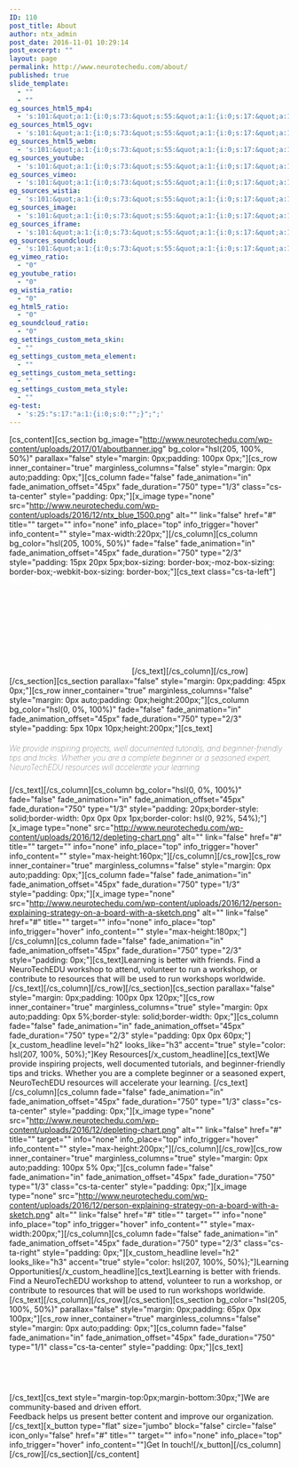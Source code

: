 ```yaml
---
ID: 110
post_title: About
author: ntx_admin
post_date: 2016-11-01 10:29:14
post_excerpt: ""
layout: page
permalink: http://www.neurotechedu.com/about/
published: true
slide_template:
  - ""
  - ""
eg_sources_html5_mp4:
  - 's:101:&quot;a:1:{i:0;s:73:&quot;s:55:&quot;a:1:{i:0;s:17:&quot;a:1:{i:0;s:0:&quot;&quot;;}&quot;;}&quot;;&quot;;}&quot;;'
eg_sources_html5_ogv:
  - 's:101:&quot;a:1:{i:0;s:73:&quot;s:55:&quot;a:1:{i:0;s:17:&quot;a:1:{i:0;s:0:&quot;&quot;;}&quot;;}&quot;;&quot;;}&quot;;'
eg_sources_html5_webm:
  - 's:101:&quot;a:1:{i:0;s:73:&quot;s:55:&quot;a:1:{i:0;s:17:&quot;a:1:{i:0;s:0:&quot;&quot;;}&quot;;}&quot;;&quot;;}&quot;;'
eg_sources_youtube:
  - 's:101:&quot;a:1:{i:0;s:73:&quot;s:55:&quot;a:1:{i:0;s:17:&quot;a:1:{i:0;s:0:&quot;&quot;;}&quot;;}&quot;;&quot;;}&quot;;'
eg_sources_vimeo:
  - 's:101:&quot;a:1:{i:0;s:73:&quot;s:55:&quot;a:1:{i:0;s:17:&quot;a:1:{i:0;s:0:&quot;&quot;;}&quot;;}&quot;;&quot;;}&quot;;'
eg_sources_wistia:
  - 's:101:&quot;a:1:{i:0;s:73:&quot;s:55:&quot;a:1:{i:0;s:17:&quot;a:1:{i:0;s:0:&quot;&quot;;}&quot;;}&quot;;&quot;;}&quot;;'
eg_sources_image:
  - 's:101:&quot;a:1:{i:0;s:73:&quot;s:55:&quot;a:1:{i:0;s:17:&quot;a:1:{i:0;s:0:&quot;&quot;;}&quot;;}&quot;;&quot;;}&quot;;'
eg_sources_iframe:
  - 's:101:&quot;a:1:{i:0;s:73:&quot;s:55:&quot;a:1:{i:0;s:17:&quot;a:1:{i:0;s:0:&quot;&quot;;}&quot;;}&quot;;&quot;;}&quot;;'
eg_sources_soundcloud:
  - 's:101:&quot;a:1:{i:0;s:73:&quot;s:55:&quot;a:1:{i:0;s:17:&quot;a:1:{i:0;s:0:&quot;&quot;;}&quot;;}&quot;;&quot;;}&quot;;'
eg_vimeo_ratio:
  - "0"
eg_youtube_ratio:
  - "0"
eg_wistia_ratio:
  - "0"
eg_html5_ratio:
  - "0"
eg_soundcloud_ratio:
  - "0"
eg_settings_custom_meta_skin:
  - ""
eg_settings_custom_meta_element:
  - ""
eg_settings_custom_meta_setting:
  - ""
eg_settings_custom_meta_style:
  - ""
eg-test:
  - 's:25:"s:17:"a:1:{i:0;s:0:"";}";";'
---
```

[cs_content][cs_section bg_image="http://www.neurotechedu.com/wp-content/uploads/2017/01/aboutbanner.jpg" bg_color="hsl(205, 100%, 50%)" parallax="false" style="margin: 0px;padding: 100px 0px;"][cs_row inner_container="true" marginless_columns="false" style="margin: 0px auto;padding: 0px;"][cs_column fade="false" fade_animation="in" fade_animation_offset="45px" fade_duration="750" type="1/3" class="cs-ta-center" style="padding: 0px;"][x_image type="none" src="http://www.neurotechedu.com/wp-content/uploads/2016/12/ntx_blue_1500.png" alt="" link="false" href="#" title="" target="" info="none" info_place="top" info_trigger="hover" info_content="" style="max-width:220px;"][/cs_column][cs_column bg_color="hsl(205, 100%, 50%)" fade="false" fade_animation="in" fade_animation_offset="45px" fade_duration="750" type="2/3" style="padding: 15px 20px 5px;box-sizing: border-box;-moz-box-sizing: border-box;-webkit-box-sizing: border-box;"][cs_text class="cs-ta-left"]<span style="color:white;font-size: 1.2em; font-weight: 100;"> <strong>NeuroTechEDU</strong> is the education initiative of NeuroTechX. NeuroTechX is an international network of hackers, enthusiasts, researchers and experts who together to drive innovation and foster collaboration at local and international scales. The core mission of NeuroTechEDU is to provide key resources and learning opportunities that are accessible to everyone in the NeuroTechX community. We believe that neurotechnology is key to better understanding and to improving who we are, and that everyone should be able to participate. </span>[/cs_text][/cs_column][/cs_row][/cs_section][cs_section parallax="false" style="margin: 0px;padding: 45px 0px;"][cs_row inner_container="true" marginless_columns="false" style="margin: 0px auto;padding: 0px;height:200px;"][cs_column bg_color="hsl(0, 0%, 100%)" fade="false" fade_animation="in" fade_animation_offset="45px" fade_duration="750" type="2/3" style="padding: 5px 10px 10px;height:200px;"][cs_text]<h5 style="font-weight:100;text-transform:none">We provide inspiring projects, well documented tutorials, and beginner-friendly tips and tricks. Whether you are a complete beginner or a seasoned expert, NeuroTechEDU  resources will accelerate your learning. </h5>[/cs_text][/cs_column][cs_column bg_color="hsl(0, 0%, 100%)" fade="false" fade_animation="in" fade_animation_offset="45px" fade_duration="750" type="1/3" style="padding: 20px;border-style: solid;border-width: 0px 0px 0px 1px;border-color: hsl(0, 92%, 54%);"][x_image type="none" src="http://www.neurotechedu.com/wp-content/uploads/2016/12/depleting-chart.png" alt="" link="false" href="#" title="" target="" info="none" info_place="top" info_trigger="hover" info_content="" style="max-height:160px;"][/cs_column][/cs_row][cs_row inner_container="true" marginless_columns="false" style="margin: 0px auto;padding: 0px;"][cs_column fade="false" fade_animation="in" fade_animation_offset="45px" fade_duration="750" type="1/3" style="padding: 0px;"][x_image type="none" src="http://www.neurotechedu.com/wp-content/uploads/2016/12/person-explaining-strategy-on-a-board-with-a-sketch.png" alt="" link="false" href="#" title="" target="" info="none" info_place="top" info_trigger="hover" info_content="" style="max-height:180px;"][/cs_column][cs_column fade="false" fade_animation="in" fade_animation_offset="45px" fade_duration="750" type="2/3" style="padding: 0px;"][cs_text]Learning is better with friends. Find a NeuroTechEDU workshop to attend, volunteer to run a workshop, or contribute to resources that will be used to run workshops worldwide. [/cs_text][/cs_column][/cs_row][/cs_section][cs_section parallax="false" style="margin: 0px;padding: 100px 0px 120px;"][cs_row inner_container="true" marginless_columns="true" style="margin: 0px auto;padding: 0px 5%;border-style: solid;border-width: 0px;"][cs_column fade="false" fade_animation="in" fade_animation_offset="45px" fade_duration="750" type="2/3" style="padding: 0px 0px 60px;"][x_custom_headline level="h2" looks_like="h3" accent="true" style="color: hsl(207, 100%, 50%);"]Key Resources[/x_custom_headline][cs_text]We provide inspiring projects, well documented tutorials, and beginner-friendly tips and tricks. Whether you are a complete beginner or a seasoned expert, NeuroTechEDU  resources will accelerate your learning. [/cs_text][/cs_column][cs_column fade="false" fade_animation="in" fade_animation_offset="45px" fade_duration="750" type="1/3" class="cs-ta-center" style="padding: 0px;"][x_image type="none" src="http://www.neurotechedu.com/wp-content/uploads/2016/12/depleting-chart.png" alt="" link="false" href="#" title="" target="" info="none" info_place="top" info_trigger="hover" info_content="" style="max-height:200px;"][/cs_column][/cs_row][cs_row inner_container="true" marginless_columns="true" style="margin: 0px auto;padding: 100px 5% 0px;"][cs_column fade="false" fade_animation="in" fade_animation_offset="45px" fade_duration="750" type="1/3" class="cs-ta-center" style="padding: 0px;"][x_image type="none" src="http://www.neurotechedu.com/wp-content/uploads/2016/12/person-explaining-strategy-on-a-board-with-a-sketch.png" alt="" link="false" href="#" title="" target="" info="none" info_place="top" info_trigger="hover" info_content="" style="max-width:200px;"][/cs_column][cs_column fade="false" fade_animation="in" fade_animation_offset="45px" fade_duration="750" type="2/3" class="cs-ta-right" style="padding: 0px;"][x_custom_headline level="h2" looks_like="h3" accent="true" style="color: hsl(207, 100%, 50%);"]Learning Opportunities[/x_custom_headline][cs_text]Learning is better with friends. Find a NeuroTechEDU workshop to attend, volunteer to run a workshop, or contribute to resources that will be used to run workshops worldwide. [/cs_text][/cs_column][/cs_row][/cs_section][cs_section bg_color="hsl(205, 100%, 50%)" parallax="false" style="margin: 0px;padding: 65px 0px 100px;"][cs_row inner_container="true" marginless_columns="false" style="margin: 0px auto;padding: 0px;"][cs_column fade="false" fade_animation="in" fade_animation_offset="45px" fade_duration="750" type="1/1" class="cs-ta-center" style="padding: 0px;"][cs_text]<h2><span style="font-family:'Open Sans'; font-weight:100;color:white;">Questions/Feedback?</span></h2>[/cs_text][cs_text style="margin-top:0px;margin-bottom:30px;"]We are community-based and driven effort.<br>Feedback helps us present better content and improve our organization.[/cs_text][x_button type="flat" size="jumbo" block="false" circle="false" icon_only="false" href="#" title="" target="" info="none" info_place="top" info_trigger="hover" info_content=""]Get In touch![/x_button][/cs_column][/cs_row][/cs_section][/cs_content]
